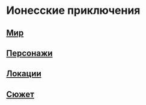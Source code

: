 # Ионесские приключения

## [Мир](./Yenisey/LORE.md)

## [Персонажи](./Yenisey/CHARACTERS.md)

## [Локации](./Yenisey/LOCATIONS.md)

## [Сюжет](./Yenisey/PLOT.md)
